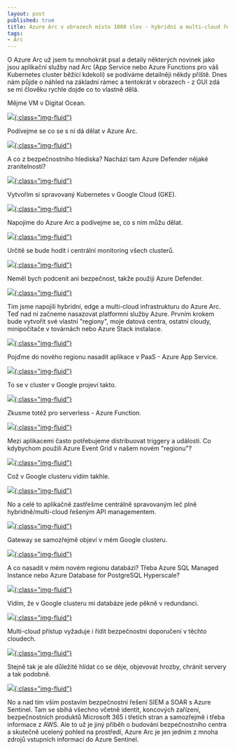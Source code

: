 ```yaml
---
layout: post
published: true
title: Azure Arc v obrazech místo 1000 slov - hybridní a multi-cloud řešení prakticky
tags:
- Arc
---
```

O Azure Arc už jsem tu mnohokrát psal a detaily některých novinek jako jsou aplikační služby nad Arc (App Service nebo Azure Functions pro váš Kubernetes cluster běžící kdekoli) se podíváme detailněji někdy příště. Dnes nám půjde o náhled na základní rámec a tentokrát v obrazech - z GUI zdá se mi člověku rychle dojde co to vlastně dělá.

Mějme VM v Digital Ocean.

[![](/images/2021/digitalocean-vm.gif){:class="img-fluid"}](/images/2021/digitalocean-vm.gif)

Podívejme se co se s ní dá dělat v Azure Arc.

[![](/images/2021/arc-servers.gif){:class="img-fluid"}](/images/2021/arc-servers.gif)

A co z bezpečnostního hlediska? Nachází tam Azure Defender nějaké zranitelnosti?

[![](/images/2021/defender-vmvulnerability.gif){:class="img-fluid"}](/images/2021/defender-vmvulnerability.gif)

Vytvořím si spravovaný Kubernetes v Google Cloud (GKE).

[![](/images/2021/GKE.gif){:class="img-fluid"}](/images/2021/GKE.gif)

Napojíme do Azure Arc a podívejme se, co s ním můžu dělat.

[![](/images/2021/arc-kubernetes-management.gif){:class="img-fluid"}](/images/2021/arc-kubernetes-management.gif)

Určitě se bude hodit i centrální monitoring všech clusterů.

[![](/images/2021/arc-kubernetes-monitoring.gif){:class="img-fluid"}](/images/2021/arc-kubernetes-monitoring.gif)

Neměl bych podcenit ani bezpečnost, takže použiji Azure Defender.

[![](/images/2021/defender-kubernetes.gif){:class="img-fluid"}](/images/2021/defender-kubernetes.gif)

Tím jsme napojili hybridní, edge a multi-cloud infrastrukturu do Azure Arc. Teď nad ní začneme nasazovat platformní služby Azure. Prvním krokem bude vytvořit své vlastní "regiony", moje datová centra, ostatní cloudy, minipočítače v továrnách nebo Azure Stack instalace.

[![](/images/2021/arc-custom-location.gif){:class="img-fluid"}](/images/2021/arc-custom-location.gif)

Pojďme do nového regionu nasadit aplikace v PaaS - Azure App Service.

[![](/images/2021/arc-webapp.gif){:class="img-fluid"}](/images/2021/arc-webapp.gif)

To se v cluster v Google projeví takto.

[![](/images/2021/gke-appservice.gif){:class="img-fluid"}](/images/2021/gke-appservice.gif)

Zkusme totéž pro serverless - Azure Function.

[![](/images/2021/arc-functions.gif){:class="img-fluid"}](/images/2021/arc-functions.gif)

Mezi aplikacemi často potřebujeme distribuovat triggery a události. Co kdybychom použili Azure Event Grid v našem novém "regionu"?

[![](/images/2021/arc-eventgrid.gif){:class="img-fluid"}](/images/2021/arc-eventgrid.gif)

Což v Google clusteru vidím takhle.

[![](/images/2021/gke-eventgrid.gif){:class="img-fluid"}](/images/2021/gke-eventgrid.gif)

No a celé to aplikačně zastřešme centrálně spravovaným leč plně hybridně/multi-cloud řešeným API managementem.

[![](/images/2021/arc-apim.gif){:class="img-fluid"}](/images/2021/arc-apim.gif)

Gateway se samozřejmě objeví v mém Google clusteru.

[![](/images/2021/gke-apim.gif){:class="img-fluid"}](/images/2021/gke-apim.gif)

A co nasadit v mém novém regionu databázi? Třeba Azure SQL Managed Instance nebo Azure Database for PostgreSQL Hyperscale?

[![](/images/2021/arc-sqlmi.gif){:class="img-fluid"}](/images/2021/arc-sqlmi.gif)

Vidím, že v Google clusteru mi databáze jede pěkně v redundanci.

[![](/images/2021/gke-sql.gif){:class="img-fluid"}](/images/2021/gke-sql.gif)

Multi-cloud přístup vyžaduje i řídit bezpečnostní doporučení v těchto cloudech.

[![](/images/2021/defender-multicloud.gif){:class="img-fluid"}](/images/2021/defender-multicloud.gif)

Stejně tak je ale důležité hlídat co se děje, objevovat hrozby, chránit servery a tak podobně.

[![](/images/2021/defender-threatprotectionmulticloud.gif){:class="img-fluid"}](/images/2021/defender-threatprotectionmulticloud.gif)

No a nad tím vším postavím bezpečnostní řešení SIEM a SOAR s Azure Sentinel. Tam se sbíhá všechno včetně identit, koncových zařízení, bezpečnostních produktů Microsoft 365 i třetích stran a samozřejmě i třeba informace z AWS. Ale to už je jiný příběh o budování bezpečnostního centra a skutečně ucelený pohled na prostředí, Azure Arc je jen jedním z mnoha zdrojů vstupních informací do Azure Sentinel.











